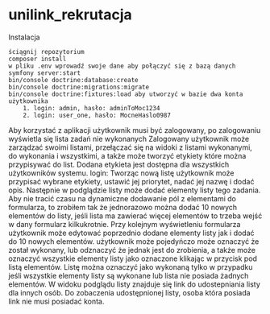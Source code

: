 # unilink_rekrutacja

Instalacja

    ściągnij repozytorium
    composer install
    w pliku .env wprowadź swoje dane aby połączyć się z bazą danych
    symfony server:start
    bin/console doctrine:database:create
    bin/console doctrine:migrations:migrate
    bin/console doctrine:fixtures:load aby utworzyć w bazie dwa konta użytkownika
        1. login: admin, hasło: adminToMoc1234
        2. login: user_one, hasło: MocneHaslo0987

Aby korzystać z aplikacji użytkownik musi być zalogowany, po zalogowaniu wyświetla się lista zadań nie wykonanych
Zalogowany użytkownik może zarządzać swoimi listami, przełączać się na widoki z listami wykonanymi, do wykonania i wszystkimi, a także może tworzyć etykiety które można przypisywać do list. Dodana etykieta jest dostępna dla wszystkich użytkowników systemu. login:
Tworząc nową listę użytkownik może przypisać wybrane etykiety, ustawić jej priorytet, nadać jej nazwę i dodać opis.
Następnie w podglądzie listy może dodać elementy listy tego zadania.
Aby nie tracić czasu na dynamiczne dodawanie pól z elementami do formularza, to zrobiłem tak że jednorazowo można dodać 10 nowych elementów do listy, jeśli lista ma zawierać więcej elementów to trzeba wejść w dany formularz kilkukrotnie.
Przy kolejnym wyświetleniu formularza użytkownik może edytować poprzednio dodane elementy listy jak i dodać do 10 nowych elementów.
użytkownik może pojedyńczo może oznaczyć że został wykonany, lub odznaczyć że jednak jest do zrobienia, a także może oznaczyć wszystkie elementy listy jako oznaczone klikając w przycisk pod listą elementów.
Listę można oznaczyć jako wykonaną tylko w przypadku jeśli wszystkie elementy listy są wykonane lub lista nie posiada żadnych elementów.
W widoku podglądu listy znajduje się link do udostepniania listy dla innych osób.
Do zobaczenia udostępnionej listy, osoba która posiada link nie musi posiadać konta.